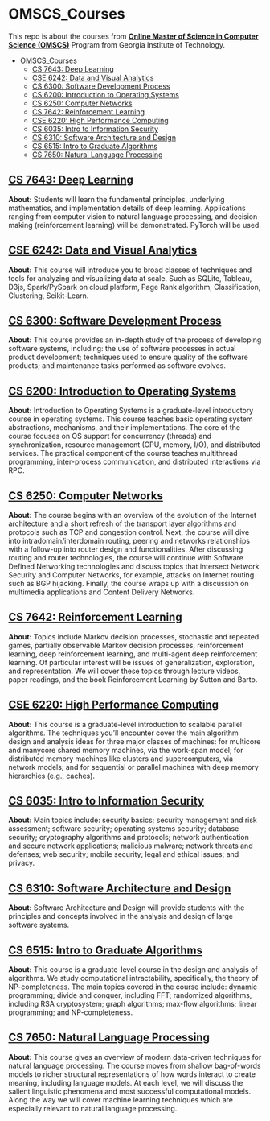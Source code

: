 # OMSCS_Courses

This repo is about the courses from [**Online Master of Science in Computer Science (OMSCS)**](https://omscs.gatech.edu/home) Program from Georgia Institute of Technology.

- [OMSCS\_Courses](#omscs_courses)
  - [CS 7643: Deep Learning](#cs-7643-deep-learning)
  - [CSE 6242: Data and Visual Analytics](#cse-6242-data-and-visual-analytics)
  - [CS 6300: Software Development Process](#cs-6300-software-development-process)
  - [CS 6200: Introduction to Operating Systems](#cs-6200-introduction-to-operating-systems)
  - [CS 6250: Computer Networks](#cs-6250-computer-networks)
  - [CS 7642: Reinforcement Learning](#cs-7642-reinforcement-learning)
  - [CSE 6220: High Performance Computing](#cse-6220-high-performance-computing)
  - [CS 6035: Intro to Information Security](#cs-6035-intro-to-information-security)
  - [CS 6310: Software Architecture and Design](#cs-6310-software-architecture-and-design)
  - [CS 6515: Intro to Graduate Algorithms](#cs-6515-intro-to-graduate-algorithms)
  - [CS 7650: Natural Language Processing](#cs-7650-natural-language-processing)
## [CS 7643: Deep Learning](https://github.com/ycheng22/OMSCS_Courses/tree/main/CS%207643%20Deep%20Learning)

  **About:** Students will learn the fundamental principles, underlying mathematics, and implementation details of deep learning. Applications ranging from computer vision to natural language processing, and decision-making (reinforcement learning) will be demonstrated. PyTorch will be used.
## [CSE 6242: Data and Visual Analytics](https://github.com/ycheng22/OMSCS_Courses/tree/main/CSE%206242%20Data%20and%20Visual%20Analytics)

  **About:** This course will introduce you to broad classes of techniques and tools for analyzing and visualizing data at scale. Such as SQLite, Tableau, D3js, Spark/PySpark on cloud platform, Page Rank algorithm, Classification, Clustering, Scikit-Learn.

## [CS 6300: Software Development Process](https://github.com/ycheng22/OMSCS_Courses/tree/main/CS%206300%20Software%20Development%20Process)
  **About:** This course provides an in-depth study of the process of developing software systems, including: the use of software processes in actual product development; techniques used to ensure quality of the software products; and maintenance tasks performed as software evolves.

## [CS 6200: Introduction to Operating Systems](https://github.com/ycheng22/OMSCS_Courses/tree/main/CS%206200%20Intro%20to%20OS)
  **About:** Introduction to Operating Systems is a graduate-level introductory course in operating systems. This course teaches basic operating system abstractions, mechanisms, and their implementations. The core of the course focuses on OS support for concurrency (threads) and synchronization, resource management (CPU, memory, I/O), and distributed services. The practical component of the course teaches multithread programming, inter-process communication, and distributed interactions via RPC.
## [CS 6250: Computer Networks](https://github.com/ycheng22/OMSCS_Courses/tree/main/CS%206250%20Computer%20Networks)
  **About:** The course begins with an overview of the evolution of the Internet architecture and a short refresh of the transport layer algorithms and protocols such as TCP and congestion control. Next, the course will dive into intradomain/interdomain routing, peering and networks relationships with a follow-up into router design and functionalities. After discussing routing and router technologies, the course will continue with Software Defined Networking technologies and discuss topics that intersect Network Security and Computer Networks, for example, attacks on Internet routing such as BGP hijacking. Finally, the course wraps up with a discussion on multimedia applications and Content Delivery Networks.
## [CS 7642: Reinforcement Learning](https://github.com/ycheng22/OMSCS_Courses/tree/main/CS%207642%20Reinforcement%20Learning)
  **About:** Topics include Markov decision processes, stochastic and repeated games, partially observable Markov decision processes, reinforcement learning, deep reinforcement learning, and multi-agent deep reinforcement learning. Of particular interest will be issues of generalization, exploration, and representation. We will cover these topics through lecture videos, paper readings, and the book Reinforcement Learning by Sutton and Barto.
## [CSE 6220: High Performance Computing](https://github.com/ycheng22/OMSCS_Courses/tree/main/CSE%206220%20High%20Performance%20Computing)
  **About:** This course is a graduate-level introduction to scalable parallel algorithms. The techniques you’ll encounter cover the main algorithm design and analysis ideas for three major classes of machines: for multicore and manycore shared memory machines, via the work-span model; for distributed memory machines like clusters and supercomputers, via network models; and for sequential or parallel machines with deep memory hierarchies (e.g., caches). 

## [CS 6035: Intro to Information Security](https://github.com/ycheng22/OMSCS_Courses/tree/main/CS%206035%20Intro%20to%20Information%20Security)
  **About:** Main topics include: security basics; security management and risk assessment; software security; operating systems security; database security; cryptography algorithms and protocols; network authentication and secure network applications; malicious malware; network threats and defenses; web security; mobile security; legal and ethical issues; and privacy.

## [CS 6310: Software Architecture and Design](https://github.com/ycheng22/OMSCS_Courses/tree/main/CS%206310%20Software%20Architecture%20and%20Design)
  **About:** Software Architecture and Design will provide students with the principles and concepts involved in the analysis and design of large software systems. 
  
## [CS 6515: Intro to Graduate Algorithms](https://github.com/ycheng22/OMSCS_Courses/tree/main/CS%206515%20Intro%20to%20Graduate%20Algorithms)
  **About:** This course is a graduate-level course in the design and analysis of algorithms. We study computational intractability, specifically, the theory of NP-completeness. The main topics covered in the course include: dynamic programming; divide and conquer, including FFT; randomized algorithms, including RSA cryptosystem;  graph algorithms; max-flow algorithms; linear programming; and NP-completeness.

## [CS 7650: Natural Language Processing](https://github.com/ycheng22/OMSCS_Courses/tree/main/CS%207650%20Natural%20Language%20Processing)
  **About:** This course gives an overview of modern data-driven techniques for natural language processing. The course moves from shallow bag-of-words models to richer structural representations of how words interact to create meaning, including language models. At each level, we will discuss the salient linguistic phenomena and most successful computational models. Along the way we will cover machine learning techniques which are especially relevant to natural language processing.
